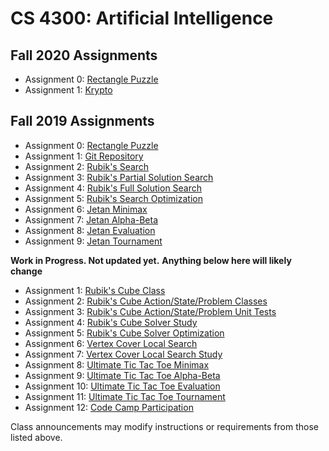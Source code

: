 CS 4300: Artificial Intelligence
===============================================

Fall 2020 Assignments
-----------------------

* Assignment 0: [Rectangle Puzzle](assignment_000.php)
* Assignment 1: [Krypto](assignment_002.php)



Fall 2019 Assignments
-----------------------

* Assignment 0: [Rectangle Puzzle](assignment_000.php)
* Assignment 1: [Git Repository](assignment_001.php)
* Assignment 2: [Rubik's Search](assignment_010.php)
* Assignment 3: [Rubik's Partial Solution Search](assignment_011.php)
* Assignment 4: [Rubik's Full Solution Search](assignment_012.php)
* Assignment 5: [Rubik's Search Optimization](assignment_013.php)
* Assignment 6: [Jetan Minimax](assignment_020.php)
* Assignment 7: [Jetan Alpha-Beta](assignment_021.php)
* Assignment 8: [Jetan Evaluation](assignment_022.php)
* Assignment 9: [Jetan Tournament](assignment_023.php)

**Work in Progress.  Not updated yet.**
**Anything below here will likely change**

* Assignment 1: [Rubik's Cube Class](assignment_01.php)
* Assignment 2: [Rubik's Cube Action/State/Problem Classes](assignment_02.php)
* Assignment 3: [Rubik's Cube Action/State/Problem Unit Tests](assignment_03.php)
* Assignment 4: [Rubik's Cube Solver Study](assignment_04.php)
* Assignment 5: [Rubik's Cube Solver Optimization](assignment_05.php)
* Assignment 6: [Vertex Cover Local Search](assignment_06.php)
* Assignment 7: [Vertex Cover Local Search Study](assignment_07.php)
* Assignment 8: [Ultimate Tic Tac Toe Minimax](assignment_08.php)
* Assignment 9: [Ultimate Tic Tac Toe Alpha-Beta](assignment_09.php)
* Assignment 10: [Ultimate Tic Tac Toe Evaluation](assignment_10.php)
* Assignment 11: [Ultimate Tic Tac Toe Tournament](assignment_11.php)
* Assignment 12: [Code Camp Participation](assignment_12.php)

Class announcements may modify instructions or requirements 
from those listed above.
